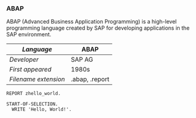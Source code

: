 ### ABAP
ABAP (Advanced Business Application Programming) is a high-level programming language created by SAP for developing applications in the SAP environment.

| _Language_      | ABAP                           |
|-----------------|--------------------------------|
| _Developer_     | SAP AG                         |
| _First appeared_| 1980s                          |
| _Filename extension_ | .abap, .report            |

```HelloWorld.abap
REPORT zhello_world.

START-OF-SELECTION.
  WRITE 'Hello, World!'.
``` 